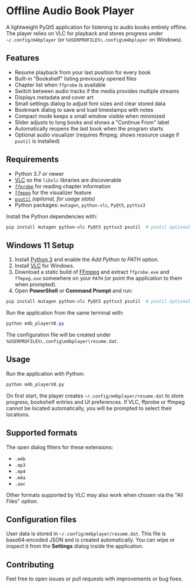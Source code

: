 # Offline Audio Book Player

A lightweight PyQt5 application for listening to audio books entirely offline. The player relies on VLC for playback and stores progress under `~/.config/m4bplayer` (or `%USERPROFILE%\.config\m4bplayer` on Windows).

## Features

- Resume playback from your last position for every book
- Built-in "Bookshelf" listing previously opened files
- Chapter list when `ffprobe` is available
- Switch between audio tracks if the media provides multiple streams
- Displays metadata and cover art
- Small settings dialog to adjust font sizes and clear stored data
- Bookmark dialog to save and load timestamps with notes
- Compact mode keeps a small window visible when minimized
- Slider adjusts to long books and shows a "Continue From" label
- Automatically reopens the last book when the program starts
- Optional audio visualizer (requires ffmpeg; shows resource usage if `psutil` is installed)

## Requirements

- Python 3.7 or newer
- [VLC](https://www.videolan.org/) so the `libvlc` libraries are discoverable
- [`ffprobe`](https://ffmpeg.org/ffprobe.html) for reading chapter information
- [`ffmpeg`](https://ffmpeg.org/) for the visualizer feature
- [`psutil`](https://pypi.org/project/psutil/) *(optional, for usage stats)*
- Python packages: `mutagen`, `python-vlc`, `PyQt5`, `pyttsx3`

Install the Python dependencies with:

```bash
pip install mutagen python-vlc PyQt5 pyttsx3 psutil  # psutil optional
```

## Windows 11 Setup

1. Install [Python 3](https://www.python.org/downloads/windows/) and enable the *Add Python to PATH* option.
2. Install [VLC](https://www.videolan.org/) for Windows.
3. Download a static build of [FFmpeg](https://www.gyan.dev/ffmpeg/builds/) and extract `ffprobe.exe` and `ffmpeg.exe` somewhere on your `PATH` (or point the application to them when prompted).
4. Open **PowerShell** or **Command Prompt** and run:

```powershell
pip install mutagen python-vlc PyQt5 pyttsx3 psutil  # psutil optional
```

Run the application from the same terminal with:

```powershell
python m4b_playerV8.py
```

The configuration file will be created under `%USERPROFILE%\.config\m4bplayer\resume.dat`.

## Usage

Run the application with Python:

```bash
python m4b_playerV8.py
```

On first start, the player creates `~/.config/m4bplayer/resume.dat` to store progress, bookshelf entries and UI preferences. If VLC, ffprobe or ffmpeg cannot be located automatically, you will be prompted to select their locations.

## Supported formats

The open dialog filters for these extensions:

- `.m4b`
- `.mp3`
- `.mp4`
- `.m4a`
- `.aac`

Other formats supported by VLC may also work when chosen via the "All Files" option.

## Configuration files

User data is stored in `~/.config/m4bplayer/resume.dat`. This file is base64‑encoded JSON and is created automatically. You can wipe or inspect it from the **Settings** dialog inside the application.

## Contributing

Feel free to open issues or pull requests with improvements or bug fixes.
